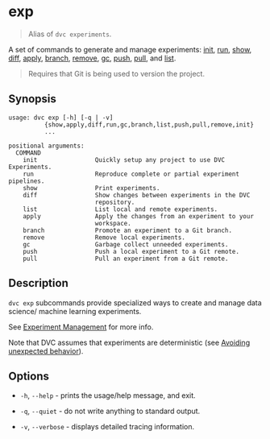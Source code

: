 # exp

> Alias of `dvc experiments`.

A set of commands to generate and manage <abbr>experiments</abbr>:
[init](/doc/command-reference/exp/init), [run](/doc/command-reference/exp/run),
[show](/doc/command-reference/exp/show),
[diff](/doc/command-reference/exp/diff),
[apply](/doc/command-reference/exp/apply),
[branch](/doc/command-reference/exp/branch),
[remove](/doc/command-reference/exp/remove),
[gc](/doc/command-reference/exp/gc), [push](/doc/command-reference/exp/list),
[pull](/doc/command-reference/exp/pull), and
[list](/doc/command-reference/exp/list).

> Requires that Git is being used to version the project.

## Synopsis

```usage
usage: dvc exp [-h] [-q | -v]
          {show,apply,diff,run,gc,branch,list,push,pull,remove,init}
          ...

positional arguments:
  COMMAND
    init                Quickly setup any project to use DVC Experiments.
    run                 Reproduce complete or partial experiment pipelines.
    show                Print experiments.
    diff                Show changes between experiments in the DVC
                        repository.
    list                List local and remote experiments.
    apply               Apply the changes from an experiment to your
                        workspace.
    branch              Promote an experiment to a Git branch.
    remove              Remove local experiments.
    gc                  Garbage collect unneeded experiments.
    push                Push a local experiment to a Git remote.
    pull                Pull an experiment from a Git remote.
```

## Description

`dvc exp` subcommands provide specialized ways to create and manage data
science/ machine learning experiments.

<admon icon="book">

See [Experiment Management](/doc/user-guide/experiment-management) for more
info.

</admon>

<admon type="warn">

Note that DVC assumes that experiments are deterministic (see [Avoiding
unexpected behavior]).

[avoiding unexpected behavior]:
  /doc/user-guide/project-structure/dvcyaml-files#avoiding-unexpected-behavior

</admon>

## Options

- `-h`, `--help` - prints the usage/help message, and exit.

- `-q`, `--quiet` - do not write anything to standard output.

- `-v`, `--verbose` - displays detailed tracing information.
